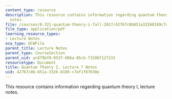 ```yaml
---
content_type: resource
description: This resource contains information regarding quantum theory I, lecture
  notes.
file: /courses/8-321-quantum-theory-i-fall-2017/42767c0b651a33268189c7ef1f87630e_MIT8_321F17_lec7.pdf
file_type: application/pdf
learning_resource_types:
- Lecture Notes
ocw_type: OCWFile
parent_title: Lecture Notes
parent_type: CourseSection
parent_uid: ac879bf0-0537-086a-85cb-71588f12f232
resourcetype: Document
title: Quantum Theory I, Lecture 7 Notes
uid: 42767c0b-651a-3326-8189-c7ef1f87630e
---
```

This resource contains information regarding quantum theory I, lecture notes.

